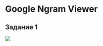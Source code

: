 # Google Ngram Viewer

## Задание 1

![](https://pp.userapi.com/c834103/v834103408/10af31/4USRCjZZo7Q.jpg)
